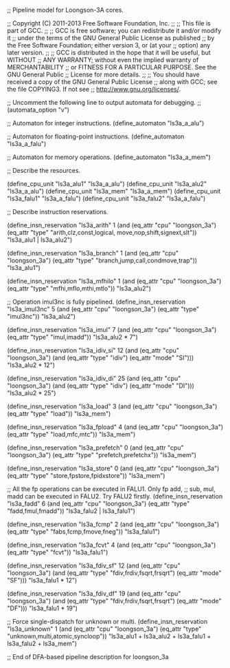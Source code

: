 ;; Pipeline model for Loongson-3A cores.

;; Copyright (C) 2011-2013 Free Software Foundation, Inc.
;;
;; This file is part of GCC.
;;
;; GCC is free software; you can redistribute it and/or modify it
;; under the terms of the GNU General Public License as published
;; by the Free Software Foundation; either version 3, or (at your
;; option) any later version.
;;
;; GCC is distributed in the hope that it will be useful, but WITHOUT
;; ANY WARRANTY; without even the implied warranty of MERCHANTABILITY
;; or FITNESS FOR A PARTICULAR PURPOSE.  See the GNU General Public
;; License for more details.
;;
;; You should have received a copy of the GNU General Public License
;; along with GCC; see the file COPYING3.  If not see
;; <http://www.gnu.org/licenses/>.

;; Uncomment the following line to output automata for debugging.
;; (automata_option "v")

;; Automaton for integer instructions.
(define_automaton "ls3a_a_alu")

;; Automaton for floating-point instructions.
(define_automaton "ls3a_a_falu")

;; Automaton for memory operations.
(define_automaton "ls3a_a_mem")

;; Describe the resources.

(define_cpu_unit "ls3a_alu1" "ls3a_a_alu")
(define_cpu_unit "ls3a_alu2" "ls3a_a_alu")
(define_cpu_unit "ls3a_mem" "ls3a_a_mem")
(define_cpu_unit "ls3a_falu1" "ls3a_a_falu")
(define_cpu_unit "ls3a_falu2" "ls3a_a_falu")

;; Describe instruction reservations.

(define_insn_reservation "ls3a_arith" 1
  (and (eq_attr "cpu" "loongson_3a")
       (eq_attr "type" "arith,clz,const,logical,
                        move,nop,shift,signext,slt"))
  "ls3a_alu1 | ls3a_alu2")

(define_insn_reservation "ls3a_branch" 1
  (and (eq_attr "cpu" "loongson_3a")
       (eq_attr "type" "branch,jump,call,condmove,trap"))
  "ls3a_alu1")

(define_insn_reservation "ls3a_mfhilo" 1
  (and (eq_attr "cpu" "loongson_3a")
       (eq_attr "type" "mfhi,mflo,mthi,mtlo"))
  "ls3a_alu2")

;; Operation imul3nc is fully pipelined.
(define_insn_reservation "ls3a_imul3nc" 5
  (and (eq_attr "cpu" "loongson_3a")
       (eq_attr "type" "imul3nc"))
  "ls3a_alu2")
 
(define_insn_reservation "ls3a_imul" 7
  (and (eq_attr "cpu" "loongson_3a")
       (eq_attr "type" "imul,imadd"))
  "ls3a_alu2 * 7")
 
(define_insn_reservation "ls3a_idiv_si" 12
  (and (eq_attr "cpu" "loongson_3a")
       (and (eq_attr "type" "idiv")
            (eq_attr "mode" "SI")))
  "ls3a_alu2 * 12")

(define_insn_reservation "ls3a_idiv_di" 25
  (and (eq_attr "cpu" "loongson_3a")
       (and (eq_attr "type" "idiv")
            (eq_attr "mode" "DI")))
  "ls3a_alu2 * 25")

(define_insn_reservation "ls3a_load" 3
  (and (eq_attr "cpu" "loongson_3a")
       (eq_attr "type" "load"))
  "ls3a_mem")
 
(define_insn_reservation "ls3a_fpload" 4
  (and (eq_attr "cpu" "loongson_3a")
       (eq_attr "type" "load,mfc,mtc"))
  "ls3a_mem")

(define_insn_reservation "ls3a_prefetch" 0
  (and (eq_attr "cpu" "loongson_3a")
       (eq_attr "type" "prefetch,prefetchx"))
  "ls3a_mem")
 
(define_insn_reservation "ls3a_store" 0
  (and (eq_attr "cpu" "loongson_3a")
       (eq_attr "type" "store,fpstore,fpidxstore"))
  "ls3a_mem")

;; All the fp operations can be executed in FALU1.  Only fp add,
;; sub, mul, madd can be executed in FALU2.  Try FALU2 firstly.
(define_insn_reservation "ls3a_fadd" 6
  (and (eq_attr "cpu" "loongson_3a")
       (eq_attr "type" "fadd,fmul,fmadd"))
  "ls3a_falu2 | ls3a_falu1")

(define_insn_reservation "ls3a_fcmp" 2
  (and (eq_attr "cpu" "loongson_3a")
       (eq_attr "type" "fabs,fcmp,fmove,fneg"))
  "ls3a_falu1")

(define_insn_reservation "ls3a_fcvt" 4
  (and (eq_attr "cpu" "loongson_3a")
       (eq_attr "type" "fcvt"))
  "ls3a_falu1")

(define_insn_reservation "ls3a_fdiv_sf" 12
  (and (eq_attr "cpu" "loongson_3a")
       (and (eq_attr "type" "fdiv,frdiv,fsqrt,frsqrt")
            (eq_attr "mode" "SF")))
  "ls3a_falu1 * 12")
 
(define_insn_reservation "ls3a_fdiv_df" 19
  (and (eq_attr "cpu" "loongson_3a")
       (and (eq_attr "type" "fdiv,frdiv,fsqrt,frsqrt")
            (eq_attr "mode" "DF")))
  "ls3a_falu1 * 19")

;; Force single-dispatch for unknown or multi.
(define_insn_reservation "ls3a_unknown" 1
  (and (eq_attr "cpu" "loongson_3a")
       (eq_attr "type" "unknown,multi,atomic,syncloop"))
  "ls3a_alu1 + ls3a_alu2 + ls3a_falu1 + ls3a_falu2 + ls3a_mem")

;; End of DFA-based pipeline description for loongson_3a
